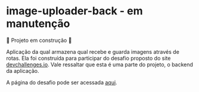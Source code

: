 # image-uploader-back - em manutenção

:construction: Projeto em construção :construction:

Aplicação da qual armazena qual recebe e guarda imagens através de rotas. Ela foi construída para participar do desafio proposto do site [devchallenges.io](https://devchallenges.io/). Vale ressaltar que esta é uma parte do projeto, o backend da aplicação.

A página do desafio pode ser acessada [aqui](https://devchallenges.io/challenges/O2iGT9yBd6xZBrOcVirx#).
